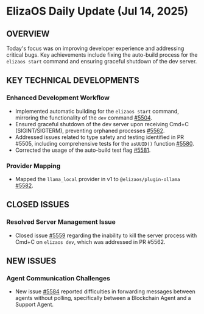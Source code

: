 # ElizaOS Daily Update (Jul 14, 2025)
## OVERVIEW 
Today's focus was on improving developer experience and addressing critical bugs. Key achievements include fixing the auto-build process for the `elizaos start` command and ensuring graceful shutdown of the dev server.

## KEY TECHNICAL DEVELOPMENTS

### Enhanced Development Workflow
*   Implemented automatic building for the `elizaos start` command, mirroring the functionality of the `dev` command [#5504](https://github.com/elizaos/eliza/pull/5504).
*   Ensured graceful shutdown of the dev server upon receiving Cmd+C (SIGINT/SIGTERM), preventing orphaned processes [#5562](https://github.com/elizaos/eliza/pull/5562).
*   Addressed issues related to type safety and testing identified in PR #5505, including comprehensive tests for the `asUUID()` function [#5580](https://github.com/elizaos/eliza/pull/5580).
*   Corrected the usage of the auto-build test flag [#5581](https://github.com/elizaos/eliza/pull/5581).

### Provider Mapping
*   Mapped the `llama_local` provider in v1 to `@elizaos/plugin-ollama` [#5582](https://github.com/elizaos/eliza/pull/5582).

## CLOSED ISSUES

### Resolved Server Management Issue
*   Closed issue [#5559](https://github.com/elizaos/eliza/issues/5559) regarding the inability to kill the server process with Cmd+C on `elizaos dev`, which was addressed in PR #5562.

## NEW ISSUES

### Agent Communication Challenges
*   New issue [#5584](https://github.com/elizaos/eliza/issues/5584) reported difficulties in forwarding messages between agents without polling, specifically between a Blockchain Agent and a Support Agent.